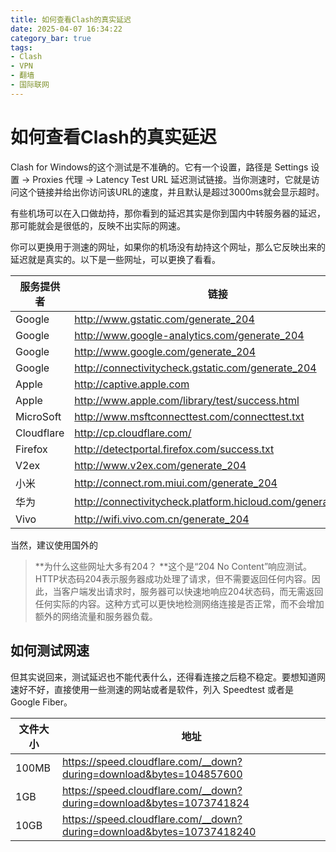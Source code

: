 ```yaml
---
title: 如何查看Clash的真实延迟
date: 2025-04-07 16:34:22
category_bar: true
tags:
- Clash
- VPN
- 翻墙
- 国际联网
---
```


# 如何查看Clash的真实延迟

Clash for Windows的这个测试是不准确的。它有一个设置，路径是 Settings 设置 → Proxies 代理 → Latency Test URL 延迟测试链接。当你测速时，它就是访问这个链接并给出你访问该URL的速度，并且默认是超过3000ms就会显示超时。

有些机场可以在入口做劫持，那你看到的延迟其实是你到国内中转服务器的延迟，那可能就会是很低的，反映不出实际的网速。

你可以更换用于测速的网址，如果你的机场没有劫持这个网址，那么它反映出来的延迟就是真实的。以下是一些网址，可以更换了看看。

| 服务提供者 | 链接                                                       |
| ---------- | ---------------------------------------------------------- |
| Google     | http://www.gstatic.com/generate_204                        |
| Google     | http://www.google-analytics.com/generate_204               |
| Google     | http://www.google.com/generate_204                         |
| Google     | http://connectivitycheck.gstatic.com/generate_204          |
| Apple      | http://captive.apple.com                                   |
| Apple      | http://www.apple.com/library/test/success.html             |
| MicroSoft  | http://www.msftconnecttest.com/connecttest.txt             |
| Cloudflare | http://cp.cloudflare.com/                                  |
| Firefox    | http://detectportal.firefox.com/success.txt                |
| V2ex       | http://www.v2ex.com/generate_204                           |
| 小米       | http://connect.rom.miui.com/generate_204                   |
| 华为       | http://connectivitycheck.platform.hicloud.com/generate_204 |
| Vivo       | http://wifi.vivo.com.cn/generate_204                       |

当然，建议使用国外的

> **为什么这些网址大多有204？
> **这个是“204 No Content”响应测试。HTTP状态码204表示服务器成功处理了请求，但不需要返回任何内容。因此，当客户端发出请求时，服务器可以快速地响应204状态码，而无需返回任何实际的内容。这种方式可以更快地检测网络连接是否正常，而不会增加额外的网络流量和服务器负载。

## 如何测试网速

但其实说回来，测试延迟也不能代表什么，还得看连接之后稳不稳定。要想知道网速好不好，直接使用一些测速的网站或者是软件，列入 Speedtest 或者是 Google Fiber。

| 文件大小 | 地址                                                         |
| -------- | ------------------------------------------------------------ |
| 100MB    | https://speed.cloudflare.com/__down?during=download&bytes=104857600 |
| 1GB      | https://speed.cloudflare.com/__down?during=download&bytes=1073741824 |
| 10GB     | https://speed.cloudflare.com/__down?during=download&bytes=10737418240 |

